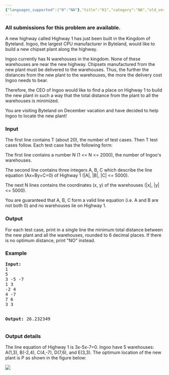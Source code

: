 ```yaml
---
{"languages_supported":{"0":"NA"},"title":"K1","category":"NA","old_version":true,"problem_code":"K1","tags":{"0":"NA"},"layout":"problem"}
---
```


<h3> All submissions for this problem are available. </h3><p>A new highway called Highway 1 has just been built in the Kingdom of Byteland. Ingoo, the largest CPU manufacturer in Byteland, would like to build a new chipset plant along the highway.</p>
<p>Ingoo currently has N warehouses in the kingdom. None of these warehouses are near the new highway. Chipsets manufactured from the new plant must be delivered to the warehouses. Thus, the further the distances from the new plant to the warehouses, the more the delivery cost Ingoo needs to bear.</p>
<p>Therefore, the CEO of Ingoo would like to find a place on Highway 1 to build the new plant in such a way that the total distance from the plant to all the warehouses is minimized.</p>
<p>You are visiting Byteland on December vacation and have decided to help Ingoo to locate the new plant!</p>
<h3>Input</h3>
<p>The first line contains T (about 20), the number of test cases. Then T test cases follow. Each test case has the following form:</p>
<p>The first line contains a number N (1 &lt;= N &lt;= 2000), the number of Ingoo's warehouses.</p>
<p>The second line contains three integers A, B, C which describe the line equation (Ax+By+C=0) of Highway 1 (|A|, |B|, |C| &lt;= 5000).</p>
<p>The next N lines contains the coordinates (x, y) of the warehouses (|x|, |y| &lt;= 5000).</p>
<p>You are guaranteed that A, B, C form a valid line equation (i.e. A and B are not both 0) and no warehouses lie on Highway 1.</p>
<h3>Output</h3>
<p>For each test case, print in a single line the minimum total distance between the new plant and all the warehouses, rounded to 6 decimal places. If there is no optimum distance, print "NO" instead.</p>
<h3>Example</h3>
<pre><b>Input:</b>
1
5
3 -5 -7	
1 3
-2 4
4 -7
7 6
3 3

<b>Output:</b>
26.232349
</pre>
<h3>Output details</h3>
<p>The line equation of Highway 1 is 3x-5x-7=0. Ingoo have 5 warehouses: A(1,3), B(-2,4), C(4,-7), D(7,6), and E(3,3). The optimum location of the new plant is P as shown in the figure below:</p>
<p><img src="/themes/abessive/images/contests/plant.png" /></p>    